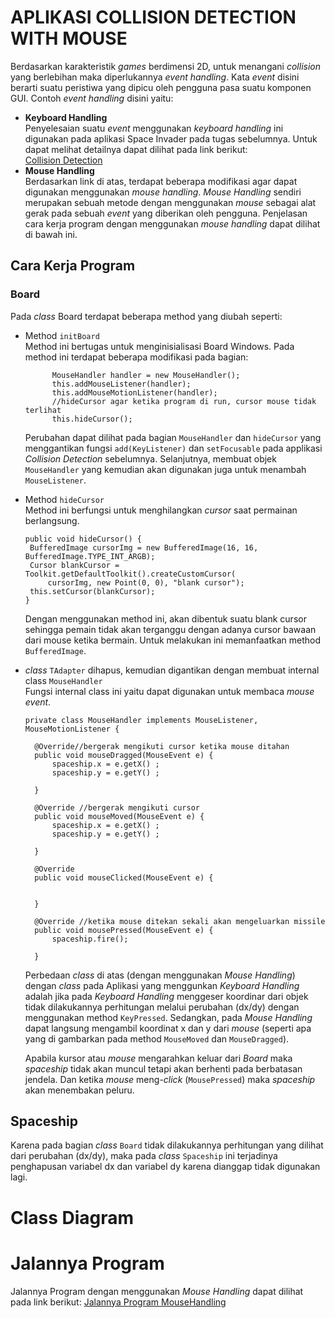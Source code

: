 # APLIKASI COLLISION DETECTION WITH MOUSE
Berdasarkan karakteristik *games* berdimensi 2D, untuk menangani *collision* yang berlebihan maka 
diperlukannya *event handling*. Kata *event* disini berarti suatu peristiwa yang 
dipicu oleh pengguna pasa suatu komponen GUI. Contoh *event handling* disini yaitu: 
- **Keyboard Handling**<br>
   Penyelesaian suatu *event* menggunakan *keyboard handling* ini digunakan pada aplikasi Space 
   Invader pada tugas sebelumnya. Untuk dapat melihat detailnya dapat dilihat pada link berikut: <br> 
   [Collision Detection](https://github.com/erzajanitra/CollisionDetection)
- **Mouse Handling**<br> 
   Berdasarkan link di atas, terdapat beberapa modifikasi agar dapat digunakan menggunakan *mouse handling*. 
   *Mouse Handling* sendiri merupakan sebuah metode dengan menggunakan *mouse* sebagai alat gerak pada 
   sebuah *event* yang diberikan oleh pengguna. Penjelasan cara kerja program dengan menggunakan *mouse
   handling* dapat dilihat di bawah ini. 

## Cara Kerja Program
### Board 
Pada *class* Board terdapat beberapa method yang diubah seperti: <br>
* Method ``initBoard``<br>
  Method ini bertugas untuk menginisialisasi Board Windows. Pada method ini terdapat beberapa modifikasi pada bagian: 
  ```mouse handler
        MouseHandler handler = new MouseHandler();
		this.addMouseListener(handler);
		this.addMouseMotionListener(handler);
		//hideCursor agar ketika program di run, cursor mouse tidak terlihat
		this.hideCursor();
  ```
  Perubahan dapat dilihat pada bagian `MouseHandler` dan `hideCursor` yang menggantikan fungsi    `add(KeyListener)` dan `setFocusable` pada applikasi *Collision Detection* sebelumnya. Selanjutnya, membuat objek `MouseHandler` yang kemudian akan digunakan juga untuk menambah `MouseListener`.

* Method ``hideCursor``<br> 
  Method ini berfungsi untuk menghilangkan *cursor* saat permainan berlangsung. <br> 
   ```hide
  public void hideCursor() {
	BufferedImage cursorImg = new BufferedImage(16, 16, BufferedImage.TYPE_INT_ARGB);
	Cursor blankCursor = Toolkit.getDefaultToolkit().createCustomCursor(
		cursorImg, new Point(0, 0), "blank cursor");
	this.setCursor(blankCursor);
  }
  ```
  Dengan menggunakan method ini, akan dibentuk suatu blank cursor sehingga pemain tidak akan terganggu dengan adanya cursor bawaan dari mouse ketika bermain. Untuk melakukan ini memanfaatkan method ``BufferedImage``. 
  
* *class* ``TAdapter`` dihapus, kemudian digantikan dengan membuat internal class ``MouseHandler``<br>
  Fungsi internal class ini yaitu dapat digunakan untuk membaca *mouse event*.
  ```internal class MouseHandler
  private class MouseHandler implements MouseListener, MouseMotionListener {

	@Override//bergerak mengikuti cursor ketika mouse ditahan
	public void mouseDragged(MouseEvent e) {
		spaceship.x = e.getX() ;
		spaceship.y = e.getY() ;
		
	}

	@Override //bergerak mengikuti cursor
	public void mouseMoved(MouseEvent e) {
		spaceship.x = e.getX() ;
		spaceship.y = e.getY() ;
		
	}

	@Override
	public void mouseClicked(MouseEvent e) {
		
		
	}
	
	@Override //ketika mouse ditekan sekali akan mengeluarkan missile
	public void mousePressed(MouseEvent e) {
		spaceship.fire();
		
	}
  ```
  Perbedaan *class* di atas (dengan menggunakan *Mouse Handling*) dengan *class* pada Aplikasi yang menggunkan *Keyboard Handling* adalah jika pada *Keyboard Handling* menggeser koordinar dari objek tidak dilakukannya perhitungan melalui perubahan (dx/dy) dengan menggunakan method ``KeyPressed``. Sedangkan, pada *Mouse Handling* dapat langsung mengambil koordinat x dan y dari *mouse* (seperti apa yang di gambarkan pada method ``MouseMoved`` dan ``MouseDragged``).<br>
  
  Apabila kursor atau *mouse* mengarahkan keluar dari *Board* maka *spaceship* tidak akan muncul tetapi akan berhenti pada berbatasan jendela. Dan ketika *mouse* meng-*click* (``MousePressed``) maka *spaceship* akan menembakan peluru. <br>

## Spaceship
Karena pada bagian *class* `Board` tidak dilakukannya perhitungan yang dilihat dari perubahan (dx/dy), maka pada *class* `Spaceship` ini terjadinya penghapusan variabel dx dan variabel dy karena dianggap tidak digunakan lagi. <br> 

# Class Diagram 


# Jalannya Program 
Jalannya Program dengan menggunakan *Mouse Handling* dapat dilihat pada link berikut: 
[Jalannya Program MouseHandling](https://youtu.be/z2Ek4W9zPAU)
  
  

  
		
  	 
    

  
  
